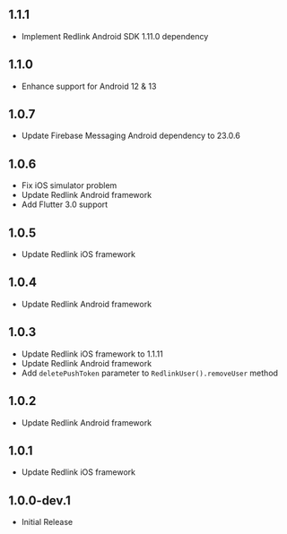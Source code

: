 ## 1.1.1

* Implement Redlink Android SDK 1.11.0 dependency
## 1.1.0

* Enhance support for Android 12 & 13

## 1.0.7

* Update Firebase Messaging Android dependency to 23.0.6

## 1.0.6

* Fix iOS simulator problem
* Update Redlink Android framework
* Add Flutter 3.0 support

## 1.0.5

* Update Redlink iOS framework

## 1.0.4

* Update Redlink Android framework

## 1.0.3

* Update Redlink iOS framework to 1.1.11
* Update Redlink Android framework
* Add `deletePushToken` parameter to `RedlinkUser().removeUser` method

## 1.0.2

* Update Redlink Android framework

## 1.0.1

* Update Redlink iOS framework

## 1.0.0-dev.1

* Initial Release